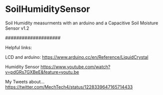 # SoilHumiditySensor
Soil Humidity measurments with an arduino and a Capacitive Soil Moisture Sensor v1.2 


####################

Helpful links:  

LCD and arduino:    https://www.arduino.cc/en/Reference/LiquidCrystal

Humidity Sensor     https://www.youtube.com/watch?v=pdGRs7GXBeE&feature=youtu.be

My Tweets about...  https://twitter.com/MechTech4/status/1228339647165714433

